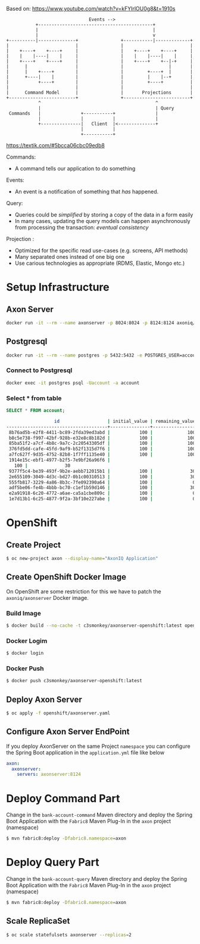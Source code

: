 Based on:  https://www.youtube.com/watch?v=kFYIrlOU0g8&t=1910s


```                                                                                                             
                               Events -->                                                                          
           +-------------------------------------------+                                                    
           |                                           |                                                    
           |                                           v                                                    
+----------|--------------+                +-----------|-------------+                                          
|                         |                |                         |                                          
|    +----+    +----+     |                |    +----+    +----+     |                                          
|    |    |----|    |     |                |    |    |----|    |     |                                          
|    +----+    +----+     |                |    +----+    +--|-+     |                                          
|      |                  |                |                 |       |                                          
|      |    +----+        |                |         +----+  |       |                                          
|      +----|    |        |                |         |    |--+       |                                          
|           +----+        |                |         +----+          |                                          
|                         |                |                         |                                          
|      Command Model      |                |       Projections       |                                          
+-------------------------+                +-------------------------+                                          
            ^                                           ^                                                       
            |                                           | Query                                                   
 Commands   |               +-----------+               |                                                      
            |               |           |               |                                                      
            +---------------|   Client  |<--------------+                                                       
                            |           |                                                                       
                            +-----------+                                                                       
```                                                                                                              
https://textik.com/#5bcca06cbc09edb8
                                                                                                                
Commands:
  * A command tells our application to do something

Events:
 * An event is a notification of something that _has_ happened.   
                                                                                                                  
Query:
 * Queries could be _simplified_ by storing a copy of the data in a form easily 
 * In many cases, updating the query models can happen asynchronously from processing the transaction: _eventual consistency_
                                                                             
                                                                                                                                                                                      
Projection : 
 * Optimized for the specific read use-cases (e.g. screens, API methods)
 * Many separated ones instead of one big one
 * Use carious technologies as appropriate (RDMS, Elastic, Mongo etc.)
 
 
# Setup Infrastructure

## Axon Server
```bash
docker run -it --rm --name axonserver -p 8024:8024 -p 8124:8124 axoniq/axonserver
```

## Postgresql
```bash
docker run -it --rm --name postgres -p 5432:5432 -e POSTGRES_USER=account -e POSTGRES_PASSWORD=secret postgres:12
```

### Connect to Postgresql  
```bash
docker exec -it postgres psql -Uaccount -a account
```
### Select * from table
```sql
SELECT * FROM account;
```

```bash
                  id                  | initial_value | remaining_value
--------------------------------------+---------------+-----------------
 8b76ad5b-e2f8-4411-bc89-2fda39ed3abd |           100 |             100
 b8c5e738-f997-42bf-928b-e32e8c8b182d |           100 |             100
 85ba51f2-a7cf-4b8c-9a7c-2c20543305df |           100 |             100
 376fd5dd-cafe-45fd-9af9-b52f1315d7f6 |           100 |             100
 a7fc627f-9d35-4752-82b8-1f7ff1135e40 |           100 |             100
 1914e15c-ebf1-4977-b2f5-7e9bf26a96f6 |        
   100 |              30
 9377f5c4-be39-493f-9b2e-aebb712015b1 |           100 |              30
 2e655109-3049-4d3c-bd27-0b1c00310513 |           100 |              30
 555fb817-3229-4a86-8b3c-7fe092390a64 |           100 |               0
 adf5be06-fe4b-4bbb-bc70-c1ef1b59d146 |           100 |              30
 e2a91918-6c20-4772-a6ae-ca5a1cbe809c |           100 |               0
 1e7d13b1-6c25-4877-9f2a-3bf10e227abe |           100 |               0
```


# OpenShift

## Create Project
```bash
$ oc new-project axon --display-name="AxonIQ Application"
```

## Create OpenShift Docker Image
On OpenShift are some restriction for this we have to patch the `axoniq/axonserver` Docker image.

### Build Image
```bash
$ docker build --no-cache -t c3smonkey/axonserver-openshift:latest openshift/dockerfiles/
```

### Docker Logim
```bash
$ docker login
```

### Docker Push
```bash
$ docker push c3smonkey/axonserver-openshift:latest
```

## Deploy Axon Server
```bash
$ oc apply -f openshift/axonserver.yaml
```

## Configure Axon Server EndPoint
If you deploy AxonServer on the same Project `namespace` you can configure the Spring Boot application  in the `application.yml` file like below
```yaml
axon:
  axonserver:
    servers: axonserver:8124
```

# Deploy Command Part
Change in the `bank-account-command` Maven directory and deploy the Spring Boot Application with the `Fabric8` Maven Plug-In in the `axon` project (namespace)
```bash
$ mvn fabric8:deploy -Dfabric8.namespace=axon
```


# Deploy Query Part
Change in the `bank-account-query` Maven directory and deploy the Spring Boot Application with the `Fabric8` Maven Plug-In in the `axon` project (namespace)
```bash
$ mvn fabric8:deploy -Dfabric8.namespace=axon
```


## Scale ReplicaSet
```bash
$ oc scale statefulsets axonserver --replicas=2
```